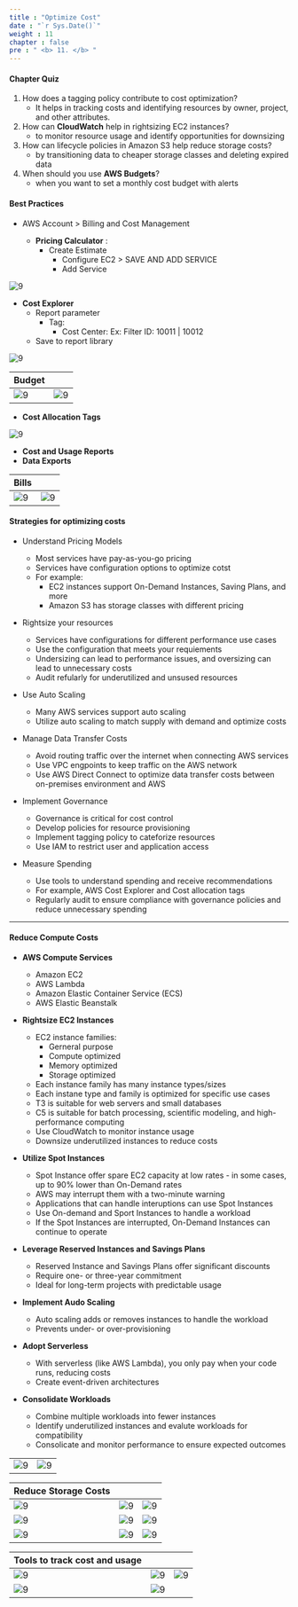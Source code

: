 ```yaml
---
title : "Optimize Cost"
date : "`r Sys.Date()`"
weight : 11
chapter : false
pre : " <b> 11. </b> "
---
```


#### Chapter Quiz

1. How does a tagging policy contribute to cost optimization?
   - It helps in tracking costs and identifying resources by owner, project, and other attributes.
2. How can **CloudWatch** help in rightsizing EC2 instances?
   - to monitor resource usage and identify opportunities for downsizing
3. How can lifecycle policies in Amazon S3 help reduce storage costs?
   - by transitioning data to cheaper storage classes and deleting expired data
4. When should you use **AWS Budgets**?
   - when you want to set a monthly cost budget with alerts

#### Best Practices

- AWS Account > Billing and Cost Management 
 
  - **Pricing Calculator** :
    -  Create Estimate
       - Configure EC2 > SAVE AND ADD SERVICE
       - Add Service

![9](/aws-ws/images/11/18.png?featherlight=false&width=40pc)

  - **Cost Explorer**
    - Report parameter
      - Tag: 
        - Cost Center: Ex: Filter ID: 10011 | 10012
    - Save to report library

![9](/aws-ws/images/11/17.png?featherlight=false&width=40pc)

| Budget |  | 
|---|---|
|![9](/aws-ws/images/11/19.png?featherlight=false&width=40pc)| ![9](/aws-ws/images/11/20.png?featherlight=false&width=40pc)|

  - **Cost Allocation Tags**

![9](/aws-ws/images/11/21.png?featherlight=false&width=40pc)

  - **Cost and Usage Reports**
  - **Data Exports**

| Bills |  | 
|---|---|
|![9](/aws-ws/images/11/22.png?featherlight=false&width=40pc)| ![9](/aws-ws/images/11/23.png?featherlight=false&width=40pc)|

#### Strategies for optimizing costs

- Understand Pricing Models
  - Most services have pay-as-you-go pricing
  - Services have configuration options to optimize cotst
  - For example:
    - EC2 instances support On-Demand Instances, Saving Plans, and more 
    - Amazon S3 has storage classes with different pricing
    
- Rightsize your resources
  - Services have configurations for different performance use cases
  - Use the configuration that meets your requiements
  - Undersizing can lead to performance issues, and oversizing can lead to unnecessary costs
  - Audit refularly for underutilized and unsused resources

- Use Auto Scaling
  - Many AWS services support auto scaling
  - Utilize auto scaling to match supply with demand and optimize costs
  
- Manage Data Transfer Costs
  - Avoid routing traffic over the internet when connecting AWS services
  - Use VPC engpoints to keep traffic on the AWS network
  - Use AWS Direct Connect to optimize data transfer costs between on-premises environment and AWS

- Implement Governance
  - Governance is critical for cost control
  - Develop policies for resource provisioning
  - Implement tagging policy to cateforize resources
  - Use IAM to restrict user and application access
  
- Measure Spending
  - Use tools to understand spending and receive recommendations
  - For example, AWS Cost Explorer and Cost allocation tags
  - Regularly audit to ensure compliance with governance policies and reduce unnecessary spending

----
#### Reduce Compute Costs

- **AWS Compute Services**
  - Amazon EC2
  - AWS Lambda
  - Amazon Elastic Container Service (ECS)
  - AWS Elastic Beanstalk

- **Rightsize EC2 Instances**
  - EC2 instance families:
    - Gerneral purpose
    - Compute optimized
    - Memory optimized
    - Storage optimized
  - Each instance family has many instance types/sizes
  - Each instane type and family is optimized for specific use cases
  - T3 is suitable for web servers and small databases
  - C5 is suitable for batch processing, scientific modeling, and high-performance computing
  - Use CloudWatch to monitor instance usage
  - Downsize underutilized instances to reduce costs

- **Utilize Spot Instances**
  - Spot Instance offer spare EC2 capacity at low rates - in some cases, up to 90% lower than On-Demand rates
  - AWS may interrupt them with a two-minute warning
  - Applications that can handle interuptions can use Spot Instances
  - Use On-demand and Sport Instances to handle a workload
  - If the Spot Instances are interrupted, On-Demand Instances can continue to operate

- **Leverage Reserved Instances and Savings Plans**
  - Reserved Instance and Savings Plans offer significant discounts
  - Require one- or three-year commitment
  - Ideal for long-term projects with predictable usage

- **Implement Audo Scaling**
  - Auto scaling adds or removes instances to handle the workload
  - Prevents under- or over-provisioning

- **Adopt Serverless**
  - With serverless (like AWS Lambda), you only pay when your code runs, reducing costs
  - Create event-driven architectures

- **Consolidate Workloads**
  - Combine multiple workloads into fewer instances
  - Identify underutilized instances and evalute workloads for compatibility
  - Consolicate and monitor performance to ensure expected outcomes

|  |  | 
|---|---|
|![9][1] | ![9][2]|

| Reduce Storage Costs |  | |
|---|---| ---|
|![9][3] | ![9][4]| ![9][5]|
|![9][6] | ![9][7]| ![9][8]|
|![9][9] | ![9][10]| ![9][11]|

| Tools to track cost and usage|  | |
|---|---| ---|
|![9][12] | ![9][13]| ![9][14]|
|![9][15] | ![9][16]| 


[1]: /aws-ws/images/11/1.png?featherlight=false&width=40pc
[2]: /aws-ws/images/11/2.png?featherlight=false&width=40pc
[3]: /aws-ws/images/11/3.png?featherlight=false&width=40pc
[4]: /aws-ws/images/11/4.png?featherlight=false&width=40pc
[5]: /aws-ws/images/11/5.png?featherlight=false&width=40pc
[6]: /aws-ws/images/11/6.png?featherlight=false&width=40pc
[7]: /aws-ws/images/11/7.png?featherlight=false&width=40pc
[8]: /aws-ws/images/11/8.png?featherlight=false&width=40pc
[9]: /aws-ws/images/11/9.png?featherlight=false&width=40pc
[10]: /aws-ws/images/11/10.png?featherlight=false&width=40pc
[11]: /aws-ws/images/11/11.png?featherlight=false&width=40pc
[12]: /aws-ws/images/11/12.png?featherlight=false&width=40pc
[13]: /aws-ws/images/11/13.png?featherlight=false&width=40pc
[14]: /aws-ws/images/11/14.png?featherlight=false&width=40pc
[15]: /aws-ws/images/11/15.png?featherlight=false&width=40pc
[16]: /aws-ws/images/11/16.png?featherlight=false&width=40pc

